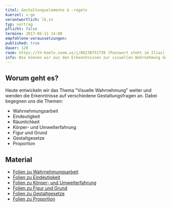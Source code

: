 ```yaml
---
titel: Gestaltungselemente & -regeln
kuerzel: v-ge
verantwortlich: lk,cn
typ: vortrag
pflicht: false
termine: 2017-05-11 14:00
empfohlene-voraussetzungen: 
published: true
dauer: 120
raum: https://th-koeln.zoom.us/j/86238751739 (Passwort steht im Ilias)|https://th-koeln.zoom.us/j/86238751739
info: Wie können wir aus den Erkenntnissen zur visuellen Wahrnehmung Gestaltungsregeln ableiten
---
```



## Worum geht es?

Heute entwickeln wir das Thema "Visuelle Wahrnehmung" weiter und wenden die Erkenntnisse auf verschiedene Gestaltungsfragen an. Dabei begegnen uns die Themen:
- Wahrnehmungsarbeit
- Eindeutigkeit
- Räumlichkeit
- Körper- und Umwelterfahrung
- Figur und Grund
- Gestaltgesetze
- Proportion

## Material
- [Folien zu Wahrnehmungsarbeit](../../download/inputs/wahrnehmungsarbeit.pdf)
- [Folien zu Eindeutigkeit](../../download/inputs/eindeutigkeit.pdf)
- [Folien zu Körper- und Umwelterfahrung](../../download/inputs/koerper-und-umwelterfahrung.pdf)
- [Folien zu Figur und Grund](../../download/inputs/figur-und-grund.pdf)
- [Folien zu Gestaltgesetze](../../download/inputs/gestaltgesetze.pdf)
- [Folien zu Proportion](../../download/inputs/proportion.pdf)


